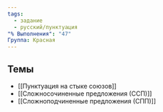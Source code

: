 ```yaml
---
tags:
  - задание
  - русский/пунктуация
"% Выполнения": "47"
Группа: Красная
---
```

## Темы
- [[Пунктуация на стыке союзов]]
- [[Сложносочиненные предложения (ССП)]]
- [[Сложноподчиненные предложения (СПП)]]